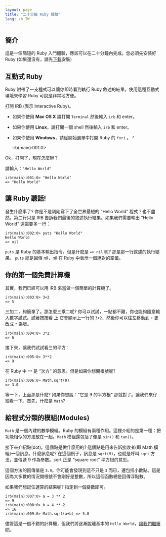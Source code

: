 ```yaml
---
layout: page
title: "二十分鐘 Ruby 體驗"
lang: zh_TW
---
```


## 簡介

這是一個簡短的 Ruby 入門體驗，應該可以在二十分鐘內完成。您必須先安裝好 Ruby
(如果還沒有，請先[下載](/zh_TW/downloads/)安裝)

## 互動式 Ruby

Ruby 附帶了一支程式可以讓你即時看到執行 Ruby 敘述的結果。使用這種互動式環境來學習 Ruby 可說是非常地方便。

打開 IRB (表示 Interactive Ruby)。

* 如果你使用 **Mac OS X** 請打開 `Terminal` 然後輸入 `irb` 和 enter。
* 如果你使用 **Linux**，請打開一個 shell 然後輸入 `irb` 和 enter。
* 如果你使用 **Windows**，請從開始選單中打開 Ruby 的 `fxri` 。
^

    irb(main):001:0>

Ok，打開了，現在怎麼辦？

請輸入：`"Hello World"`

    irb(main):001:0> "Hello World"
    => "Hello World"

## 讓 Ruby 聽話!

發生什麼事了? 你是不是剛剛寫下了全世界最短的 “Hello World” 程式？也不盡然。第二行只是 IRB
告訴我們最後的敘述執行結果。如果我們需要輸出 “Hello World” 還需要多一行：

    irb(main):002:0> puts "Hello World"
    Hello World
    => nil

`puts` 是 Ruby 的基本輸出指令。但是什麼是 `=> nil` 呢? 那是那一行敘述的執行結果。 `puts` 總是回傳
nil，nil 在 Ruby 中表示一個絕對的空值。

## 你的第一個免費計算機

其實，我們已經可以用 IRB 來當做一個簡單的計算機了。

    irb(main):003:0> 3+2
    => 5

三加二，夠簡單了。那怎麼三乘二呢? 你可以試試，一點都不難，你也能夠隨意輸入數字試試。試著按按看 **上** 它會顯示上一行的
`3+2`，然後你可以往左移動到 `+` 更改成 `*` 乘號。

    irb(main):004:0> 3*2
    => 6

接下來，讓我們試試看三的平方：

    irb(main):005:0> 3**2
    => 9

在 Ruby 中 `**` 是 “次方” 的意思。但是如果你想開根號呢?

    irb(main):006:0> Math.sqrt(9)
    => 3.0

等一下，上面那是什麼? 如果你想說：”它是 9 的平方根” 那就對了。讓我們來仔細看一下。首先，什麼是 `Math`?

## 給程式分類的模組(Modules)

`Math` 是一個內建的數學模組。Ruby 的模組有兩種作用。這裡介紹的是第一種：把功能相似的方法放在一起。`Math` 模組還包括了像是
`sin()` 和 `tan()`。

接下來介紹點(dot)。這個點是做什麼用的? 這個點是用來告訴接收者(即 Math 模組)一個訊息。什麼訊息呢? 在這個例子，訊息是
`sqrt(9)`，也就是呼叫 `sqrt` 方法，並傳遞 9 作為參數。sqrt 正是 “square root” 平方根的意思。

這個方法的回傳值是 `3.0`。你可能會發現到這不只是 `3`
而已，還包括小數點。這是因為大多數的情況開根號不會剛好是整數，所以這個函數總是回傳浮點數。

如果我們想記住運算的結果呢? 指定到一個變數即可。

    irb(main):007:0> a = 3 ** 2
    => 9
    irb(main):008:0> b = 4 ** 2
    => 16
    irb(main):009:0> Math.sqrt(a+b) => 5.0

儘管這是一個不錯的計算機，但我們將逐漸脫離基本的 `Hello World`，[讓我們繼續吧](2/)。

